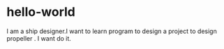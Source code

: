 # hello-world
I am a ship designer.I want to learn program to design a project to design propeller .
I want do it.
